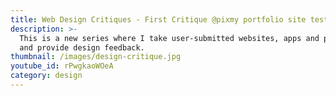 ```yaml
---
title: Web Design Critiques - First Critique @pixmy portfolio site test
description: >-
  This is a new series where I take user-submitted websites, apps and projects
  and provide design feedback. 
thumbnail: /images/design-critique.jpg
youtube_id: rPwgkaoWOeA
category: design
---
```


